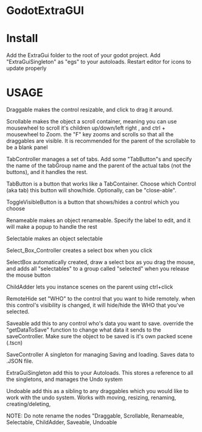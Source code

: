# GodotExtraGUI

# Install
Add the ExtraGui folder to the root of your godot project. Add "ExtraGuiSingleton" as "egs" to your autoloads. Restart editor for icons to update properly  

# USAGE
Draggable  makes the control resizable, and click to drag it around. 

Scrollable  makes the object a scroll container, meaning you can use mousewheel to scroll it's children up/down/left right , and ctrl + mousewheel to Zoom. the "F" key zooms and scrolls so that all the draggables are visible. It is recommended for the parent of the scrollable to be a blank panel

TabController  manages a set of tabs. Add some "TabButton"s and specify the name of the tabGroup name and the parent of the actual tabs (not the buttons), and it handles the rest. 

TabButton  is a button that works like a TabContainer. Choose which Control (aka tab) this button will show/hide. Optionally, can be "close-able".

ToggleVisibleButton is a button that shows/hides a control which you choose

Renameable  makes an object renameable. Specify the label to edit, and it will make a popup to handle the rest

Selectable   makes an object selectable

Select_Box_Controller  creates a select box when you click

SelectBox      automatically created, draw a select box as you drag the mouse, and adds all "selectables" to a group called "selected" when you release the mouse button

ChildAdder    lets you instance scenes on the parent using ctrl+click 

RemoteHide     set "WHO" to the control that you want to hide remotely. when this control's visibility is changed, it will hide/hide the WHO that you've selected.

Saveable        add this to any control who's data you want to save. override the "getDataToSave" function to change what data it sends to the saveController. Make sure the object to be saved is it's own packed scene (.tscn)

SaveController      A singleton for managing Saving and loading. Saves data to .JSON file. 

ExtraGuiSingleton       add this to your Autoloads. This stores a reference to all the singletons, and manages the Undo system

Undoable    add this as a sibling to any draggables which you would like to work with the undo system. Works with moving, resizing, renaming, creating/deleting, 


NOTE: Do note rename the nodes "Draggable, Scrollable, Renameable, Selectable, ChildAdder, Saveable, Undoable
